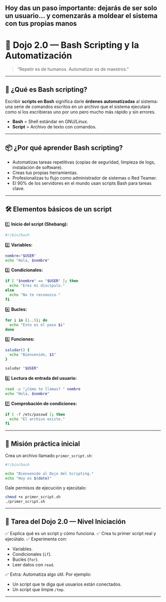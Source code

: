 ## Hoy das un paso importante: dejarás de ser solo un usuario… y comenzarás a **moldear el sistema con tus propias manos**

# 🧭 **Dojo 2.0 — Bash Scripting y la Automatización**

> “Repetir es de humanos. Automatizar es de maestros.”

---

## 🧠 ¿Qué es Bash scripting?

Escribir **scripts en Bash** significa darle **órdenes automatizadas** al sistema: una serie de comandos escritos en un archivo que el sistema ejecutará como si los escribieras uno por uno pero mucho más rápido y sin errores.

- **Bash** = Shell estándar en GNU/Linux.
- **Script** = Archivo de texto con comandos.

---

## 📦 ¿Por qué aprender Bash scripting?

- Automatizas tareas repetitivas (copias de seguridad, limpieza de logs, instalación de software).
- Creas tus propias herramientas.
- Profesionalizas tu flujo como administrador de sistemas o Red Teamer.
- El 90% de los servidores en el mundo usan scripts Bash para tareas clave.

---

## 🛠️ Elementos básicos de un script

1️⃣ **Inicio del script (Shebang):**

```bash
#!/bin/bash
```

2️⃣ **Variables:**

```bash
nombre="$USER"
echo "Hola, $nombre"
```

3️⃣ **Condicionales:**

```bash
if [ "$nombre" == "$USER" ]; then
  echo "Eres mi discípulo."
else
  echo "No te reconozco."
fi
```

4️⃣ **Bucles:**

```bash
for i in {1..5}; do
  echo "Esto es el paso $i"
done
```

5️⃣ **Funciones:**

```bash
saludar() {
  echo "Bienvenido, $1"
}

saludar "$USER"
```

6️⃣ **Lectura de entrada del usuario:**

```bash
read -p "¿Cómo te llamas? " nombre
echo "Hola, $nombre"
```

7️⃣ **Comprobación de condiciones:**

```bash
if [ -f /etc/passwd ]; then
  echo "El archivo existe."
fi
```

---

## 🧪 Misión práctica inicial

Crea un archivo llamado `primer_script.sh`:

```bash
#!/bin/bash

echo "Bienvenido al Dojo del Scripting."
echo "Hoy es $(date)"
```

Dale permisos de ejecución y ejecútalo:

```bash
chmod +x primer_script.sh
./primer_script.sh
```

---

## 🎯 Tarea del Dojo 2.0 — Nivel Iniciación

✅ Explica qué es un script y cómo funciona.
✅ Crea tu primer script real y ejecútalo.
✅ Experimenta con:

- Variables.
- Condicionales (`if`).
- Bucles (`for`).
- Leer datos con `read`.

✅ Extra: Automatiza algo útil. Por ejemplo:

- Un script que te diga qué usuarios están conectados.
- Un script que limpie `/tmp`.

---
